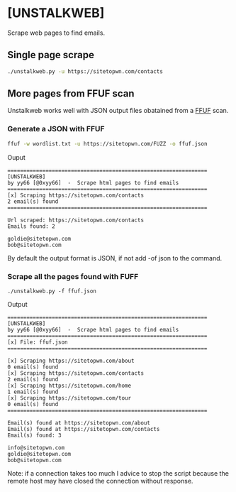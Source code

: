 # [UNSTALKWEB]

Scrape web pages to find emails.

## Single page scrape

``` bash
./unstalkweb.py -u https://sitetopwn.com/contacts
```

## More pages from FFUF scan

Unstalkweb works well with JSON output files obatained from a [FFUF](https://github.com/ffuf/ffuf) scan.

### Generate a JSON with FFUF

``` bash
ffuf -w wordlist.txt -u https://sitetopwn.com/FUZZ -o ffuf.json
```

Ouput

``` text
===============================================================
[UNSTALKWEB]
by yy66 [@0xyy66]  -  Scrape html pages to find emails
===============================================================
[x] Scraping https://sitetopwn.com/contacts
2 email(s) found
=============================================================== 

Url scraped: https://sitetopwn.com/contacts
Emails found: 2

goldie@sitetopwn.com
bob@sitetopwn.com
```

By default the output format is JSON, if not add -of json to the command.

### Scrape all the pages found with FUFF

```
./unstalkweb.py -f ffuf.json
```

Output

``` text
===============================================================
[UNSTALKWEB]
by yy66 [@0xyy66]  -  Scrape html pages to find emails
===============================================================
[x] File: ffuf.json
===============================================================

[x] Scraping https://sitetopwn.com/about
0 email(s) found
[x] Scraping https://sitetopwn.com/contacts
2 email(s) found
[x] Scraping https://sitetopwn.com/home
1 email(s) found
[x] Scraping https://sitetopwn.com/tour
0 email(s) found
===============================================================

Email(s) found at https://sitetopwn.com/about
Email(s) found at https://sitetopwn.com/contacts
Email(s) found: 3

info@sitetopwn.com
goldie@sitetopwn.com
bob@sitetopwn.com
```

Note: if a connection takes too much I advice to stop the script because the remote host may have closed the connection without response.